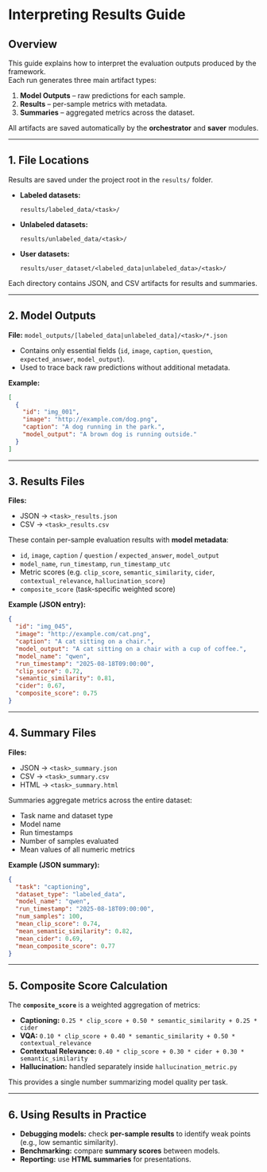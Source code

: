 # Interpreting Results Guide

## Overview
This guide explains how to interpret the evaluation outputs produced by the framework.  
Each run generates three main artifact types:

1. **Model Outputs** – raw predictions for each sample.  
2. **Results** – per-sample metrics with metadata.  
3. **Summaries** – aggregated metrics across the dataset.  

All artifacts are saved automatically by the **orchestrator** and **saver** modules.

---

## 1. File Locations

Results are saved under the project root in the `results/` folder.

- **Labeled datasets:**  
  ```
  results/labeled_data/<task>/
  ```
- **Unlabeled datasets:**  
  ```
  results/unlabeled_data/<task>/
  ```
- **User datasets:**  
  ```
  results/user_dataset/<labeled_data|unlabeled_data>/<task>/
  ```

Each directory contains JSON, and CSV artifacts for results and summaries.

---

## 2. Model Outputs

**File:** `model_outputs/[labeled_data|unlabeled_data]/<task>/*.json`

- Contains only essential fields (`id`, `image`, `caption`, `question`, `expected_answer`, `model_output`).  
- Used to trace back raw predictions without additional metadata.  

**Example:**
```json
[
  {
    "id": "img_001",
    "image": "http://example.com/dog.png",
    "caption": "A dog running in the park.",
    "model_output": "A brown dog is running outside."
  }
]
```

---

## 3. Results Files

**Files:**  
- JSON → `<task>_results.json`  
- CSV → `<task>_results.csv`

These contain per-sample evaluation results with **model metadata**:

- `id`, `image`, `caption` / `question` / `expected_answer`, `model_output`  
- `model_name`, `run_timestamp`, `run_timestamp_utc`  
- Metric scores (e.g. `clip_score`, `semantic_similarity`, `cider`, `contextual_relevance`, `hallucination_score`)  
- `composite_score` (task-specific weighted score)

**Example (JSON entry):**
```json
{
  "id": "img_045",
  "image": "http://example.com/cat.png",
  "caption": "A cat sitting on a chair.",
  "model_output": "A cat sitting on a chair with a cup of coffee.",
  "model_name": "qwen",
  "run_timestamp": "2025-08-18T09:00:00",
  "clip_score": 0.72,
  "semantic_similarity": 0.81,
  "cider": 0.67,
  "composite_score": 0.75
}
```

---

## 4. Summary Files

**Files:**  
- JSON → `<task>_summary.json`  
- CSV → `<task>_summary.csv`  
- HTML → `<task>_summary.html`

Summaries aggregate metrics across the entire dataset:  

- Task name and dataset type  
- Model name  
- Run timestamps  
- Number of samples evaluated  
- Mean values of all numeric metrics  

**Example (JSON summary):**
```json
{
  "task": "captioning",
  "dataset_type": "labeled_data",
  "model_name": "qwen",
  "run_timestamp": "2025-08-18T09:00:00",
  "num_samples": 100,
  "mean_clip_score": 0.74,
  "mean_semantic_similarity": 0.82,
  "mean_cider": 0.69,
  "mean_composite_score": 0.77
}
```


---

## 5. Composite Score Calculation

The **`composite_score`** is a weighted aggregation of metrics:

- **Captioning:** `0.25 * clip_score + 0.50 * semantic_similarity + 0.25 * cider`  
- **VQA:** `0.10 * clip_score + 0.40 * semantic_similarity + 0.50 * contextual_relevance`  
- **Contextual Relevance:** `0.40 * clip_score + 0.30 * cider + 0.30 * semantic_similarity`  
- **Hallucination:** handled separately inside `hallucination_metric.py`  

This provides a single number summarizing model quality per task.

---

## 6. Using Results in Practice

- **Debugging models:** check **per-sample results** to identify weak points (e.g., low semantic similarity).  
- **Benchmarking:** compare **summary scores** between models.  
- **Reporting:** use **HTML summaries** for presentations.  

